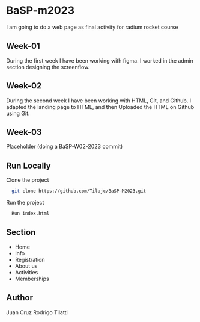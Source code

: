 # BaSP-m2023

I am going to do a web page as final activity for radium rocket course

## Week-01

During the first week I have been working with figma. I worked in the admin section designing the screenflow.

## Week-02

During the second week I have been working with HTML, Git, and Github. I adapted the landing page to HTML, and then Uploaded the HTML on Github using Git.

## Week-03

Placeholder (doing a BaSP-W02-2023 commit)

## Run Locally

Clone the project

```bash
  git clone https://github.com/Tilajc/BaSP-M2023.git
```
Run the project
```bash
  Run index.html
```

## Section

* Home
* Info
* Registration
* About us
* Activities
* Memberships

## Author
Juan Cruz Rodrigo Tilatti